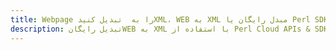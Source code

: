---title: Webpage را به  تبدیل کنیدXML، WEB به XML مبدل رایگان یا Perl SDKdescription: تبدیل رایگانWEB به XML با استفاده از Perl Cloud APIs & SDK همچنین اسناد PDF را در Cloud ایجاد، ویرایش و رندر کنید.---